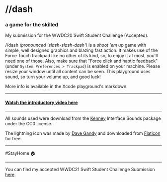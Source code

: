 # //dash
### a game for the skilled

My submission for the WWDC20 Swift Student Challenge (Accepted).

//dash _(pronounced 'slash-slash-dash')_ is a _shoot 'em up_ game with simple, well designed graphics and blazing fast action. It makes use of the Force Touch trackpad like no other of its kind, so, to enjoy it at most, you'll need one of those. Also, make sure that "Force click and haptic feedback" (under `System Preferences > Trackpad`) is enabled on your machine. Please resize your window until all content can be seen. This playground uses sound, so turn your volume up, and good luck!

More info is available in the Xcode playground's markdown.

***

#### [Watch the introductory video here](https://youtu.be/cf-_kp-4W48)

***

All sounds used were download from the [Kenney](https://www.kenney.nl) Interface Sounds package under the CC0 license.

The lightning icon was made by [Dave Gandy](https://www.flaticon.com/authors/dave-gandy) and downloaded from [Flaticon](https://www.flaticon.com) for free.

***

#StayHome 🏠

___

You can find my accepted WWDC21 Swift Student Challenge Submission [here](https://github.com/joogps/WWDC-2021).
